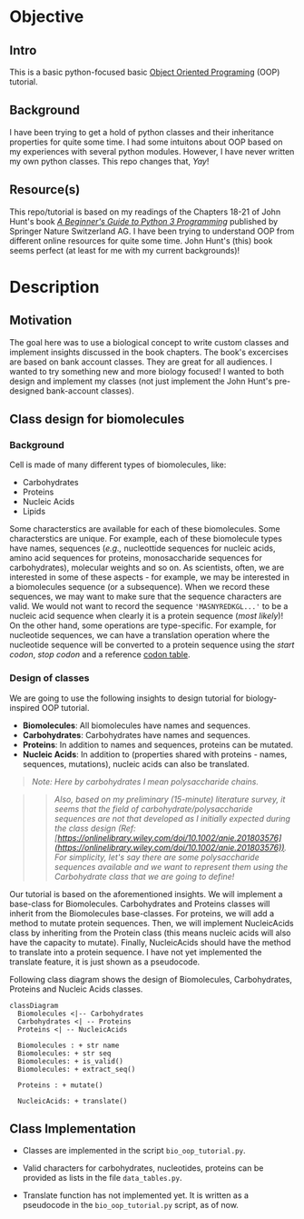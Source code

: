 # Objective

## Intro
This is a basic python-focused basic [Object Oriented Programing](https://en.wikipedia.org/wiki/Object-oriented_programming) (OOP) tutorial.

## Background
I have been trying to get a hold of python classes and their inheritance properties for quite some time. I had some intuitons about OOP based on my experiences with several python modules. However, I have never written my own python classes. This repo changes that, *Yay*! 

## Resource(s)

This repo/tutorial is based on my readings of the Chapters 18-21 of John Hunt's book [*A Beginner's Guide to Python 3 Programming*](https://doi.org/10.1007/978-3-030-20290-3_18) published by Springer Nature Switzerland AG. I have been trying to understand OOP from different online resources for quite some time. John Hunt's (this) book seems perfect (at least for me with my current backgrounds)!


# Description

## Motivation

The goal here was to use a biological concept to write custom classes and implement insights discussed in the book chapters. The book's excercises are based on bank account classes. They are great for all audiences. I wanted to try something new and more biology focused! I wanted to both design and implement my classes (not just implement the John Hunt's pre-designed bank-account classes).

## Class design for biomolecules 

### Background
Cell is made of many different types of biomolecules, like:
* Carbohydrates
* Proteins
* Nucleic Acids
* Lipids

Some characterstics are available for each of these biomolecules. Some characterstics are unique. For example, each of these biomolecule types have names, sequences (*e.g.,* nucleottide sequences for nucleic acids, amino acid sequences for proteins, monosaccharide sequences for carbohydrates), molecular weights and so on. As scientists, often, we are interested in some of these aspects - for example, we may be interested in a biomolecules sequence (or a subsequence). When we record these sequences, we may want to make sure that the sequence characters are valid. We would not want to record the sequence `'MASNYREDKGL...'` to be a nucleic acid sequence when clearly it is  a protein sequence (*most likely*)! On the other hand, some operations are type-specific. For example, for nucleotide sequences, we can have a translation operation where the nucleotide sequence will be converted to a protein sequence using the *start codon*, *stop codon* and a reference [codon table](https://en.wikipedia.org/wiki/DNA_and_RNA_codon_tables).

### Design of classes
We are going to use the following insights to design tutorial for biology-inspired OOP tutorial. 

* **Biomolecules**: All biomolecules have names and sequences. 
* **Carbohydrates**: Carbohydrates have names and sequences. 
* **Proteins**: In addition to names and sequences, proteins can be mutated.
* **Nucleic Acids**: In addition to (properties shared with proteins - names, sequences, mutations), nucleic acids can also be translated.

> *Note: Here by carbohydrates I mean polysaccharide chains.* 

> > *Also, based on my preliminary (15-minute) literature survey, it seems that the field of carbohydrate/polysaccharide sequences are not that developed as I initially expected during the class design (Ref: [https://onlinelibrary.wiley.com/doi/10.1002/anie.201803576](https://onlinelibrary.wiley.com/doi/10.1002/anie.201803576)). For simplicity, let's say there are some polysaccharide sequences available and we want to represent them using the Carbohydrate class that we are going to define!*

Our tutorial is based on the aforementioned insights. We will implement a base-class for Biomolecules. Carbohydrates and Proteins classes will inherit from the Biomolecules base-classes. For proteins, we will add a method to mutate protein sequences. Then, we will implement NucleicAcids class by inheriting from the Protein class (this means nucleic acids will also have the capacity to mutate). Finally, NucleicAcids should have the method to translate into a protein sequence. I have not yet implemented the translate feature, it is just shown as a pseudocode.

Following class diagram shows the design of Biomolecules, Carbohydrates, Proteins and Nucleic Acids classes.

```mermaid
classDiagram
  Biomolecules <|-- Carbohydrates
  Carbohydrates <| -- Proteins
  Proteins <| -- NucleicAcids

  Biomolecules : + str name
  Biomolecules: + str seq
  Biomolecules: + is_valid()
  Biomolecules: + extract_seq()

  Proteins : + mutate()
  
  NucleicAcids: + translate()

```

## Class Implementation

* Classes are implemented in the script `bio_oop_tutorial.py`.

* Valid characters for carbohydrates, nucleotides, proteins can be provided as lists in the file `data_tables.py`.
* Translate function has not implemented yet. It is written as a pseudocode in the `bio_oop_tutorial.py` script, as of now.